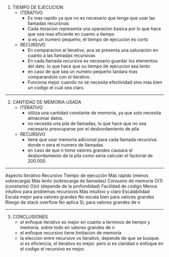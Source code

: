 1) TIEMPO DE EJECUCION
   - ITERATIVO
       - Es mas rapido ya que no es necesario que tenga que usar las llamadas recursivas
       - Cada iteracion representa una operacion basica por lo que hace que sea mas eficiente en cuanto a tiempo
       - si es un numero pequeño, el tiempo de ejecucion es corto
    - RECURSIVO
        - En comparacion al iterativo, aca se presenta una saturacion en cuanto a las llamadas recursivas
        - En cada llamada recursiva es necesario guardar los elementos del dato. lo que hace que su tiempo de ejecucion sea lento
        - en caso de que sea un numero pequeño tardara mas comparandolo con el iterativo.
        - Funciona mejor cuando no se necesita efectividad sino mas bien un codigo el cual sea claro.
----------------------------------------------------------------------------------------------------------------------------------------
2) CANTIDAD DE MEMORIA USADA
   - ITERATIVO
       - utiliza una cantidad constante de memoria, ya que solo necesita almacenar datos.
       - no necesita una pila de llamadas, lo que hace que no sea necesario preocuparse por el desbordamiento de pila
   - RECURSIVO
       - tiene que usar memoria adicional para cada llamada recursiva. donde n sera el numero de llamadas
       - en caso de que n tome valores grandes causara el desbordamiento de la pila como seria calcular el factorial de 200.000
----------------------------------------------------------------------------------------------------------------------------------------

Aspecto	Iterativo	Recursivo
Tiempo de ejecución	Más rápido (menos sobrecarga)	Más lento (sobrecarga de llamadas)
Consumo de memoria	O(1) (constante)	O(n) (depende de la profundidad)
Facilidad de código	Menos intuitivo para problemas recursivos	Más intuitivo y claro
Escalabilidad	Escala mejor para valores grandes	No escala bien para valores grandes
Riesgo de stack overflow	No aplica	Sí, para valores grandes de n


----------------------------------------------------------------------------------------------------------------------------------------
3) CONCLUSIONES
   - el enfoque iterativo es mejor en cuanto a terminos de tiempo y memoria. sobre todo en valores grandes de n
   - el enfoque recursivo tiene limitacion de memoria
   - la eleccion entre recursivo vs iterativo, depende de que se busque. si es eficiencia, el iterativo es mejor. pero si es claridad o enfoque en el codigo el recursivo es mejor.
        
